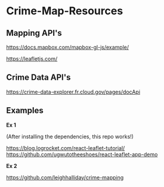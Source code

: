 # Crime-Map-Resources


## Mapping API's

https://docs.mapbox.com/mapbox-gl-js/example/

https://leafletjs.com/

## Crime Data API's

https://crime-data-explorer.fr.cloud.gov/pages/docApi

## Examples

**Ex 1**

(After installing the dependencies, this repo works!)

https://blog.logrocket.com/react-leaflet-tutorial/
https://github.com/ugwutotheeshoes/react-leaflet-app-demo

**Ex 2**

https://github.com/leighhalliday/crime-mapping

